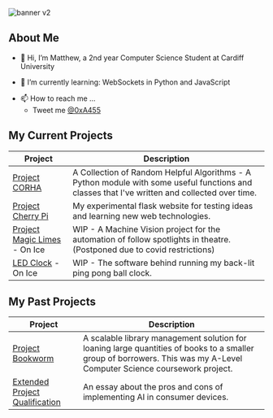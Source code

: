 ![banner v2](https://user-images.githubusercontent.com/37371392/118371401-6d6c2500-b5a4-11eb-9c7a-a4b4b2293633.png)

## About Me

- 👋 Hi, I’m Matthew, a 2nd year Computer Science Student at Cardiff University
<!--- - 👀 I’m interested in ...--->
- 🌱 I’m currently learning: WebSockets in Python and JavaScript 
<!--- - 💞️ I’m looking to collaborate on ...--->
- 📫 How to reach me ...
	* Tweet me [@0xA455](https://twitter.com/0xA455)

## My Current Projects
 Project | Description
 --- | --- 
[Project CORHA](project-corha) | A Collection of Random Helpful Algorithms - A Python module with some useful functions and classes that I've written and collected over time.
[Project Cherry Pi](project-cherry-pi) | My experimental flask website for testing ideas and learning new web technologies.
[Project Magic Limes](project-magic-limes) - On Ice | WIP - A Machine Vision project for the automation of follow spotlights in theatre. (Postponed due to covid restrictions)
[LED Clock](led-clock) - On Ice | WIP - The software behind running my back-lit ping pong ball clock.


## My Past Projects

 Project | Description
 --- | --- 
[Project Bookworm](Project-Bookworm) | A scalable library management solution for loaning large quantities of books to a smaller group of borrowers. This was my A-Level Computer Science coursework project.
[Extended Project Qualification](EPQ) | An essay about the pros and cons of implementing AI in consumer devices.
<!---
mattl1598/mattl1598 is a ✨ special ✨ repository because its `README.md` (this file) appears on your GitHub profile.
You can click the Preview link to take a look at your changes.
--->
